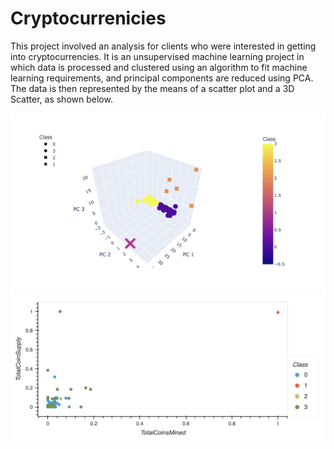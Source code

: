 # Cryptocurrenicies
This project involved an analysis for clients who were interested in getting into cryptocurrencies.  It is an unsupervised machine learning project in which data is processed and clustered using an algorithm to fit machine learning requirements,  and principal components are reduced using PCA. The data is then represented by the means of a scatter plot and a 3D Scatter, as shown below. 

![scatter](https://github.com/heatherhutchinson211/Cryptocurrenicies/blob/main/Screenshot%202023-04-05%20at%202.35.04%20PM.png)
![scatter2](https://github.com/heatherhutchinson211/Cryptocurrenicies/blob/main/Screenshot%202023-04-05%20at%202.34.50%20PM.png)
